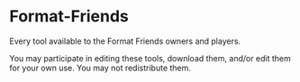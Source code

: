 # Format-Friends
Every tool available to the Format Friends owners and players.

You may participate in editing these tools, download them, and/or edit them for your own use.
You may not redistribute them.
